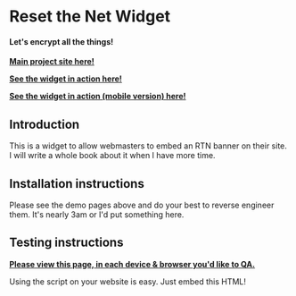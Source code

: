 Reset the Net Widget
=======================
#### Let's encrypt all the things!

[**Main project site here!**][1]

[**See the widget in action here!**][2]

[**See the widget in action (mobile version) here!**][3]


Introduction
------------
This is a widget to allow webmasters to embed an RTN banner on their site.
I will write a whole book about it when I have more time.


Installation instructions
-------------------------
Please see the demo pages above and do your best to reverse engineer them.
It's nearly 3am or I'd put something here.


Testing instructions
--------------------
[**Please view this page, in each device & browser you'd like to QA.**][2]

Using the script on your website is easy. Just embed this HTML!
```<script src="//fightforthefuture.github.io/reset-the-net-widget/widget/rtn.js"></script>
```







[1]: https://www.resetthenet.org
[2]: http://fightforthefuture.github.io/reset-the-net-widget/demo.html
[3]: http://fightforthefuture.github.io/reset-the-net-widget/demo_mobile.html

